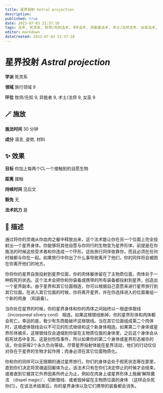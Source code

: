 ```yaml
---
title: 星界投射 Astral projection
description: 
published: true
date: 2023-07-03 21:37:18
tags: 法术, 死灵系, 牧师/先知法术, 9环法术, 异能者法术, 术士/法师法术, 女巫法术, 旅行领域
editor: markdown
dateCreated: 2023-07-03 21:37:18
---
```


# **星界投射** *Astral projection*

**学派** 死灵系 

**领域** 旅行领域 9

**环位** 牧师/先知 9, 异能者 9, 术士/法师 9, 女巫 9

## 🪄 施放

**施法时间** 30 分钟

**成分** 语言, 姿势, 材料

## ✨ 效果 

**目标** 你加上每两个CL一个接触到的自愿生物 

**距离** 接触  

**持续时间** 见后文 

**豁免** 无

**法术抗力** 是

## 📖 描述

通过将你的灵魂从你血肉之躯中释放出来，这个法术能让你在另一个位面上完全投射出一个星界身体。你能够将其他自愿与你同行的生物变为星界形体，前提是在你施法的时候这些受术者和你连成一个环形。这些旅行同伴依靠你，而且必须在任何时候都与你在一起。如果旅行中你出了什么事导致离开了他们，你的同伴将会被困在你离开他们的地方。

你将你的星界自我投射到星界位面，你的肉体躯体留在了主物质位面，肉体处于一种假死的状态。这个法术会把你和你装备或携带的所有装备都投射到星界，创造出一个星界副本。由于星界和其它位面相连，你可以根据自己意愿来进行星界旅行到其它位面。在进入其它位面的时候，你将离开星界，并在你选择进入的位面重组一个新的肉身 （和装备）。

当你处在星界的时候，你的星界身体和你的肉体之间始终以一根虚体银线 （incorporeal silvery cord） 相连。如果这根银线断掉，你的星界形体和肉体都会死亡。幸运的是，极少有东西能破坏这根银线。当在其它位面组成第二个肉体时，这根虚体银线会以不可见的形式继续和这个新身体相连。如果第二个身体或星界形体被杀，这根银线仅会退缩到你留在主物质位面的身体里，之后这个身体会从假死状态中复苏。这是创伤性事件，所以如果你的第二个身体或星界形态被杀的话，你会获得2个永久负向等级。尽管星界投射体能在星界活动，他们的行动仅仅对存在于星界的生物才起作用；肉身必须在其它位面物质化。

你和你的同伴可以无限期的通过星界旅行。你们的身体会处于假死状态等在那里，直到你们决定将灵魂返回躯体为止。该法术只有在你们决定停止的时候才会结束，或者直到它被其它外界因素所终止为止，例如在肉身上或星界形体上施展‘解除魔法 （dispel magic）’、切断银线、或者毁掉留在主物质位面的身体 （这样会杀死你们）。在该法术结束后，你的星界身体以及它们携带的装备都会消失。
    